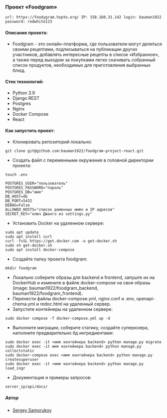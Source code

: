 ### Проект «Foodgram»
~~~
url: https://foodygram.hopto.org/ IP: 158.160.31.142 login: bauman1922 password: redwhite123
~~~
#### Описание проекта:
- Foodgram - это онлайн-платформа, где пользователи могут делиться своими рецептами, подписываться на публикации других участников, добавлять интересные рецепты в список «Избранное», а также перед выходом за покупками легко скачивать собранный список продуктов, необходимых для приготовления выбранных блюд.
#### Стек технологий:
- Python 3.9
- Django REST
- Postgres
- Nginx
- Docker Compose
- React
#### Как запустить проект:
- Клонировать репозиторий локально:
```
git clone git@github.com:bauman1922/foodgram-project-react.git
```
- Создать файл с переменными окружения в головной директории проекта:
```
touch .env

POSTGRES_USER="пользователь"
POSTGRES_PASSWORD="пароль"
POSTGRES_DB="имя"
DB_HOST=db
DB_PORT=5432
DEBAG=False
ALLOWED_HOSTS="список доменных имён и IP адресов"
SECRET_KEY="ключ Джанго из settings.py"
```
- Установить Docker на удаленном сервере:
```
sudo apt update
sudo apt install curl
curl -fsSL https://get.docker.com -o get-docker.sh
sudo sh get-docker.sh
sudo apt install docker-compose
```
- Создайте папку проекта foodgram:
```
mkdir foodgram
```
- Локально соберите образы для backend и frontend, запуште их на DockerHub и измените в файле docker-compose на свои образы
(image: bauman1922/foodgram_backend, bauman1922/foodgram_frontend).
- Перенести файлы docker-compose.yml, nginx.conf и .env, openapi-chema.yml и redoc.html на удаленный сервер.
- Запуcтите контейнеры на удаленном сервере:
```
sudo docker compose -f docker-compose.yml up -d
```
- Выполните миграции, соберите статику, создайте суперюзера, наполните предварительно бд ингредиентами:
```
sudo docker exec -it <имя контейнера backend> python manage.py migrate
sudo docker exec -it имя контейнера backend> python manage.py collectstatic
sudo docker-compose exec <имя контейнера backend> python manage.py createsuperuser
sudo docker exec -it <имя контейнера backend> python manage.py load_ingr
````
- Документация и примеры запросов:
```
server_ip/api/docs/
```
##### Автор
* [Sergey Samorukov](https://github.com/bauman1922)



